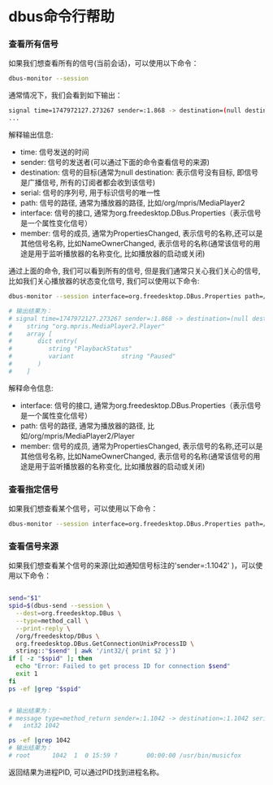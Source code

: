 # dbus命令行帮助

### 查看所有信号
如果我们想查看所有的信号(当前会话)，可以使用以下命令：
```bash
dbus-monitor --session
```
通常情况下，我们会看到如下输出：
```bash
signal time=1747972127.273267 sender=:1.868 -> destination=(null destination) serial=1927 path=/org/mpris/MediaPlayer2; interface=org.freedesktop.DBus.Properties; member=PropertiesChanged
...
```
解释输出信息:
- time: 信号发送的时间
- sender: 信号的发送者(可以通过下面的命令查看信号的来源)
- destination: 信号的目标(通常为null destination: 表示信号没有目标, 即信号是广播信号, 所有的订阅者都会收到该信号)
- serial: 信号的序列号, 用于标识信号的唯一性
- path: 信号的路径, 通常为播放器的路径, 比如/org/mpris/MediaPlayer2
- interface: 信号的接口, 通常为org.freedesktop.DBus.Properties（表示信号是一个属性变化信号）
- member: 信号的成员, 通常为PropertiesChanged, 表示信号的名称,还可以是其他信号名称, 比如NameOwnerChanged, 表示信号的名称(通常该信号的用途是用于监听播放器的名称变化, 比如播放器的启动或关闭)

通过上面的命令, 我们可以看到所有的信号, 但是我们通常只关心我们关心的信号, 比如我们关心播放器的状态变化信号, 我们可以使用以下命令:
```bash
dbus-monitor --session interface=org.freedesktop.DBus.Properties path=/org/mpris/MediaPlayer2/Player member=PropertiesChanged

# 输出结果为：
# signal time=1747972127.273267 sender=:1.868 -> destination=(null destination) serial=1927 path=/org/mpris/MediaPlayer2; interface=org.freedesktop.DBus.Properties; member=PropertiesChanged
#    string "org.mpris.MediaPlayer2.Player"
#    array [
#       dict entry(
#          string "PlaybackStatus"
#          variant             string "Paused"
#       )
#    ]

```

解释命令信息:
- interface: 信号的接口, 通常为org.freedesktop.DBus.Properties（表示信号是一个属性变化信号）
- path: 信号的路径, 通常为播放器的路径, 比如/org/mpris/MediaPlayer2/Player
- member: 信号的成员, 通常为PropertiesChanged, 表示信号的名称,还可以是其他信号名称, 比如NameOwnerChanged, 表示信号的名称(通常该信号的用途是用于监听播放器的名称变化, 比如播放器的启动或关闭)



### 查看指定信号
如果我们想查看某个信号，可以使用以下命令：
```bash
dbus-monitor --session interface=org.freedesktop.DBus.Properties path=/org/mpris/MediaPlayer2/Player member=PropertiesChanged
```


### 查看信号来源

如果我们想查看某个信号的来源(比如通知信号标注的'sender=:1.1042' )，可以使用以下命令：

```bash

send="$1"
spid=$(dbus-send --session \
  --dest=org.freedesktop.DBus \
  --type=method_call \
  --print-reply \
  /org/freedesktop/DBus \
  org.freedesktop.DBus.GetConnectionUnixProcessID \
  string::"$send" | awk '/int32/{ print $2 }')
if [ -z "$spid" ]; then
  echo "Error: Failed to get process ID for connection $send"
  exit 1
fi
ps -ef |grep "$spid"


# 输出结果为：
# message type=method_return sender=:1.1042 -> destination=:1.1042 serial=2
#   int32 1042

ps -ef |grep 1042
# 输出结果为：
# root      1042  1  0 15:59 ?        00:00:00 /usr/bin/musicfox
```
返回结果为进程PID, 可以通过PID找到进程名称。


